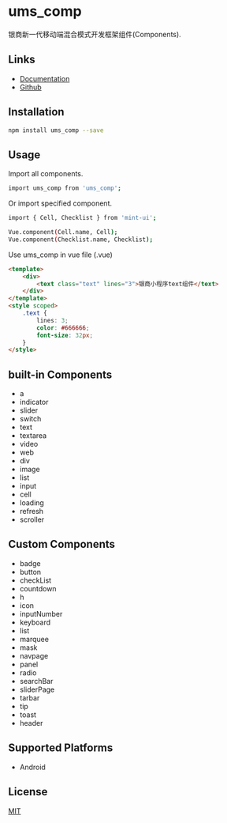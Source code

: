 # ums_comp

银商新一代移动端混合模式开发框架组件(Components).

## Links

- [Documentation](http://www.baidu.com/)
- [Github](https://github.com//)

## Installation

```bash
npm install ums_comp --save
```

## Usage

Import all components.

```bash
import ums_comp from 'ums_comp';
```

Or import specified component.
```bash
import { Cell, Checklist } from 'mint-ui';

Vue.component(Cell.name, Cell);
Vue.component(Checklist.name, Checklist);
```

Use ums_comp in vue file (.vue)

```html
<template>
	<div>
		<text class="text" lines="3">银商小程序text组件</text>
	</div>
</template>
<style scoped>
	.text {
		lines: 3;
		color: #666666;
		font-size: 32px;
	}
</style>
```

## built-in Components

- a
- indicator
- slider
- switch
- text
- textarea
- video
- web
- div
- image
- list
- input
- cell
- loading
- refresh
- scroller

## Custom Components

- badge
- button
- checkList
- countdown
- h
- icon
- inputNumber
- keyboard
- list
- marquee
- mask
- navpage
- panel
- radio
- searchBar
- sliderPage
- tarbar
- tip
- toast
- header

## Supported Platforms

- Android

## License

[MIT](http://opensource.org/licenses/MIT)

